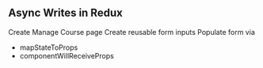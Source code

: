 Async Writes in Redux
-----------------------

Create Manage Course page
Create reusable form inputs
Populate form via
- mapStateToProps
- componentWillReceiveProps

